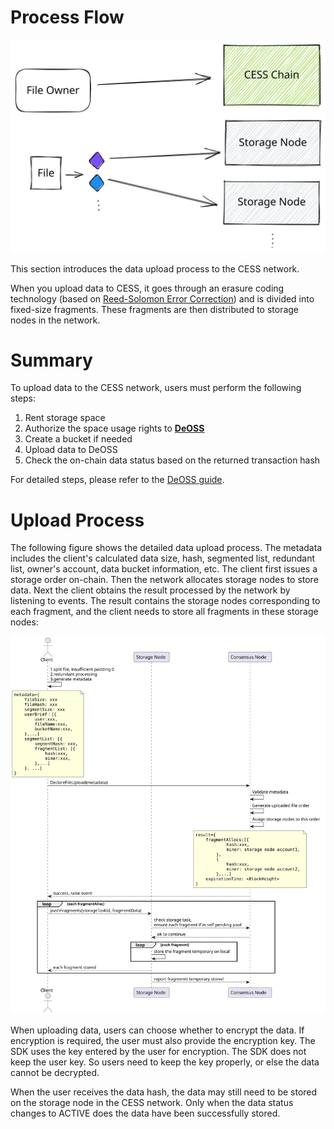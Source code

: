 # Process Flow

![Data Upload Process Flow](../../assets/ref/data-lifecycle/upload-process.svg)

This section introduces the data upload process to the CESS network.

When you upload data to CESS, it goes through an erasure coding technology (based on [Reed-Solomon Error Correction](https://en.wikipedia.org/wiki/Reed%E2%80%93Solomon_error_correction)) and is divided into fixed-size fragments. These fragments are then distributed to storage nodes in the network.

# Summary

To upload data to the CESS network, users must perform the following steps:

1. Rent storage space
2. Authorize the space usage rights to [**DeOSS**](https://docs.cess.network/deoss)
3. Create a bucket if needed
4. Upload data to DeOSS
5. Check the on-chain data status based on the returned transaction hash

For detailed steps, please refer to the [DeOSS guide](https://docs.cess.network/deoss).

# Upload Process

The following figure shows the detailed data upload process. The metadata includes the client's calculated data size, hash, segmented list, redundant list, owner's account, data bucket information, etc. The client first issues a storage order on-chain. Then the network allocates storage nodes to store data. Next the client obtains the result processed by the network by listening to events. The result contains the storage nodes corresponding to each fragment, and the client needs to store all fragments in these storage nodes:

![Data Upload Flow](../../assets/ref/data-lifecycle/data-upload-flow.svg)

When uploading data, users can choose whether to encrypt the data. If encryption is required, the user must also provide the encryption key. The SDK uses the key entered by the user for encryption. The SDK does not keep the user key. So users need to keep the key properly, or else the data cannot be decrypted.

When the user receives the data hash, the data may still need to be stored on the storage node in the CESS network. Only when the data status changes to ACTIVE does the data have been successfully stored.
